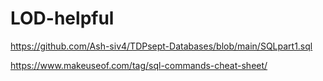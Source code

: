# LOD-helpful

https://github.com/Ash-siv4/TDPsept-Databases/blob/main/SQLpart1.sql

https://www.makeuseof.com/tag/sql-commands-cheat-sheet/
